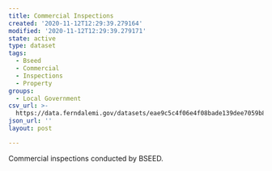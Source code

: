 ```yaml
---
title: Commercial Inspections
created: '2020-11-12T12:29:39.279164'
modified: '2020-11-12T12:29:39.279171'
state: active
type: dataset
tags:
  - Bseed
  - Commercial
  - Inspections
  - Property
groups:
  - Local Government
csv_url: >-
  https://data.ferndalemi.gov/datasets/eae9c5c4f06e4f08bade139dee7059b8_0.csv?outSR=%7B%22latestWkid%22%3A4326%2C%22wkid%22%3A4326%7D
json_url: ''
layout: post

---
```

Commercial inspections conducted by BSEED.
